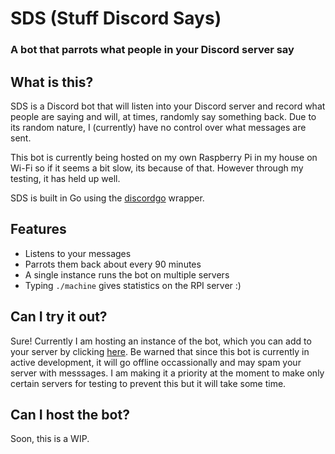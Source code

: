 # SDS (Stuff Discord Says)
### A bot that parrots what people in your Discord server say

## What is this?
SDS is a Discord bot that will listen into your Discord server and record what 
people are saying and will, at times, randomly say something back. Due to its
random nature, I (currently) have no control over what messages are sent.

This bot is currently being hosted on my own Raspberry Pi in my house on Wi-Fi
so if it seems a bit slow, its because of that. However through my testing, it
has held up well.

SDS is built in Go using the [discordgo](github.com/bwmarrin/discordgo) wrapper.


## Features
- Listens to your messages
- Parrots them back about every 90 minutes
- A single instance runs the bot on multiple servers
- Typing `./machine` gives statistics on the RPI server :)


## Can I try it out?
Sure! Currently I am hosting an instance of the bot, which you can add to your
server by clicking [here](https://discordapp.com/api/oauth2/authorize?client_id=655575302176768020&permissions=522304&scope=bot). Be warned that since
this bot is currently in active development, it will go offline occassionally and
may spam your server with messsages. I am making it a priority at the moment to 
make only certain servers for testing to prevent this but it will take some time. 


## Can I host the bot?
Soon, this is a WIP.
